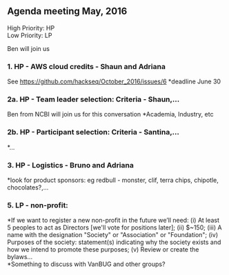 ## Agenda meeting May, 2016

High Priority: HP  
Low Priority: LP

Ben will join us

### 1. HP - AWS cloud credits - Shaun and Adriana
See https://github.com/hackseq/October_2016/issues/6
*deadline June 30 
### 2a. HP - Team leader selection: Criteria - Shaun,...  
Ben from NCBI will join us for this conversation
*Academia, Industry, etc  
### 2b. HP - Participant selection: Criteria - Santina,...
*...
### 3. HP - Logistics - Bruno and Adriana
*look for product sponsors: eg redbull - monster, clif, terra chips, chipotle, chocolates?,...
### 5. LP - non-profit: 
*If we want to register a new non-profit in the future we’ll need: 
(i) At least 5 peoples to act as Directors [we'll vote for positions later]; 
(ii) $~150; 
(iii) A name with the designation "Society" or "Association" or "Foundation"; 
(iv) Purposes of the society: statement(s) indicating why the society exists and how we intend to promote these purposes; (v) Review or create the bylaws...  
*Something to discuss with VanBUG and other groups?

